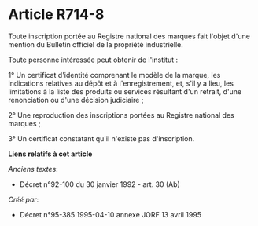 # Article R714-8

Toute inscription portée au Registre national des marques fait l'objet d'une mention du Bulletin officiel de la propriété
industrielle.

Toute personne intéressée peut obtenir de l'institut :

1° Un certificat d'identité comprenant le modèle de la marque, les indications relatives au dépôt et à l'enregistrement, et,
s'il y a lieu, les limitations à la liste des produits ou services résultant d'un retrait, d'une renonciation ou d'une
décision judiciaire ;

2° Une reproduction des inscriptions portées au Registre national des marques ;

3° Un certificat constatant qu'il n'existe pas d'inscription.

**Liens relatifs à cet article**

_Anciens textes_:

  - Décret n°92-100 du 30 janvier 1992 - art. 30 (Ab)

_Créé par_:

  - Décret n°95-385 1995-04-10 annexe JORF 13 avril 1995
